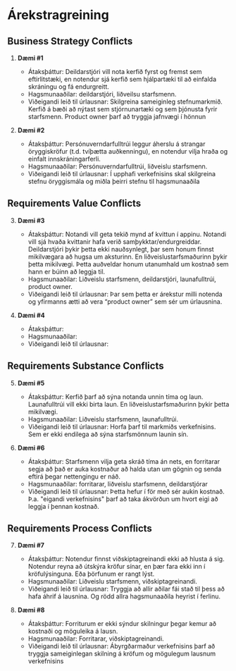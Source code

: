 # Árekstragreining

## Business Strategy Conflicts
1. **Dæmi #1**  
   - Átaksþáttur: Deildarstjóri vill nota kerfið fyrst og fremst sem eftirlitstæki, en notendur sjá kerfið sem hjálpartæki til að einfalda skráningu og fá endurgreitt.
   - Hagsmunaaðilar: deildarstjóri, liðveilsu starfsmenn.
   - Viðeigandi leið til úrlausnar: Skilgreina sameiginleg stefnumarkmið. Kerfið á bæði að nýtast sem stjórnunartæki og sem þjónusta fyrir starfsmenn. Product owner þarf að tryggja jafnvægi í hönnun

2. **Dæmi #2**  
   - Átaksþáttur: Persónuverndarfulltrúi leggur áherslu á strangar öryggiskröfur (t.d. tvíþætta auðkenningu), en notendur vilja hraða og einfalt innskráningarferli.
   - Hagsmunaaðilar: Persónuverndarfulltrúi, liðveislu starfsmenn.
   - Viðeigandi leið til úrlausnar: Í upphafi verkefnisins skal skilgreina stefnu öryggismála og miðla þeirri stefnu til hagsmunaaðila

## Requirements Value Conflicts
3. **Dæmi #3**  
   - Átaksþáttur: Notandi vill geta tekið mynd af kvittun í appinu. Notandi vill sjá hvaða kvittanir hafa verið samþykktar/endurgreiddar. Deildarstjóri þykir þetta ekki nauðsynlegt, þar sem honum finnst mikilvægara að hugsa um aksturinn. En liðveislustarfsmaðurinn þykir þetta mikilvægi. Þetta auðveldar honum utanumhald um kostnað sem hann er búinn að leggja til.
   - Hagsmunaaðilar: Liðveislu starfsmenn, deildarstjóri, launafulltrúi, product owner.
   - Viðeigandi leið til úrlausnar: Þar sem þetta er árekstur milli notenda og yfirmanns ætti að vera “product owner” sem sér um úrlausnina.

4. **Dæmi #4**  
   - Átaksþáttur:
   - Hagsmunaaðilar:
   - Viðeigandi leið til úrlausnar:

## Requirements Substance Conflicts
5. **Dæmi #5**  
   - Átaksþáttur: Kerfið þarf að sýna notanda unnin tíma og laun. Launafulltrúi vill ekki birta laun. En liðveislustarfsmaðurinn þykir þetta mikilvægi. 
   - Hagsmunaaðilar: Liðveislu starfsmenn, launafulltrúi.
   - Viðeigandi leið til úrlausnar: Horfa þarf til markmiðs verkefnisins. Sem er ekki endilega að sýna starfsmönnum launin sín.


6. **Dæmi #6**  
   - Átaksþáttur: Starfsmenn vilja geta skráð tíma án nets, en forritarar segja að það er auka kostnaður að halda utan um gögnin og senda eftirá þegar nettengingu er náð.
   - Hagsmunaaðilar: forritarar, liðveislu starfsmenn, deildarstjórar
   - Viðeigandi leið til úrlausnar: Þetta hefur í för með sér aukin kostnað. Þ.a. "eigandi verkefnisins" þarf að taka ákvörðun um hvort eigi að leggja í þennan kostnað.

## Requirements Process Conflicts
7. **Dæmi #7**  
   - Átaksþáttur: Notendur finnst viðskiptagreinandi ekki að hlusta á sig. Notendur reyna að útskýra kröfur sínar, en þær fara ekki inn í kröfulýsinguna. Eða þörfunum er rangt lýst.
   - Hagsmunaaðilar: Liðveislu starfsmenn, viðskiptagreinandi.
   - Viðeigandi leið til úrlausnar: Tryggja að allir aðilar fái stað til þess að hafa áhrif á lausnina. Og rödd allra hagsmunaaðila heyrist í ferlinu.


8. **Dæmi #8**  
   - Átaksþáttur: Forriturum er ekki sýndur skilningur þegar kemur að kostnaði og möguleika á lausn. 
   - Hagsmunaaðilar: Forritarar, viðskiptagreinandi.
   - Viðeigandi leið til úrlausnar: Ábyrgðarmaður verkefnisins þarf að tryggja sameiginlegan skilning á kröfum og mögulegum lausnum verkefnisins
